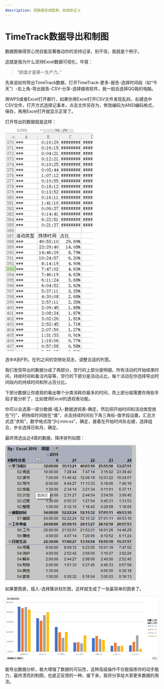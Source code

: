 ```yaml
---
description: 把数据变成图表，颜值即正义
---
```


# TimeTrack数据导出和制图

数据图做得赏心悦目能显著推动你的坚持记录，别不信，我就是个例子。

这就是我为什么坚持Excel数据可视化，毕竟：

> “颜值才是第一生产力。”

先来说如何导出TimeTrack数据，打开TimeTrack-更多-报告-选择时间段（如“今天”）-右上角-导出报告-CSV-分享-选择接收软件，我一般会选择QQ我的电脑。

用WPS或者Excel打开都行，如果你用Excel打开CSV文件发现乱码，右键选中CSV文件，打开方式选择记事本，点击文件另存为，修改编码为ANSI编码格式，保存，再用Excel打开就显示正常了。

打开导出的数据就是这样：

![](../.gitbook/assets/tu-pian%20%282%29.png)

选中A到F列，在列之间的空隙处双击，调整合适的列宽。

我们发现导出的数据分成了两部分，空行的上部分是明细，所有活动的开始结束时间，持续时间和备注内容等，空行的下部分是活动占比，每个活动在你选择导出时间段内的持续时间和所占百分比。

下部分数据让你直观的看出哪个分类消耗你最多的时间，而上部分就需要你用些手段才能分析了，比如使用Excel的透视表功能。

你可以全选第一部分数据-插入-数据透视表-确定，然后把开始时间和活动类型放在“行”，把持续时间放在“值”，点击持续时间右下角三角标-值字段设置，汇总方式选“求和”，数字格式改“\[h\]:mm:ss”，确定，接着在开始时间处右键，选择组合，步长选择日和月，确定。

最终筛选出近4周的数据，降序排列如图：

![&#x5468;&#x62A5;&#x900F;&#x89C6;&#x56FE;](../.gitbook/assets/tu-pian%20%28116%29.png)

如果要图表，插入-选择簇状柱形图，这样就生成了一张最简单的图表了。

![](../.gitbook/assets/tu-pian%20%28136%29.png)

能导出数据分析，极大增强了数据的可玩性，这种高级操作不仅能锻炼你的动手能力，最终漂亮的制图，也是正反馈的一种，接下来，我将分享给大家更多数据的用法。

